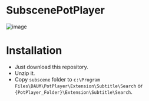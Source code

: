 # SubscenePotPlayer

![image](https://s4.uupload.ir/files/untitled_i835.png)

# Installation
- Just download this repository.
- Unzip it.
- Copy `subscene` folder to `c:\Program Files\DAUM\PotPlayer\Extension\Subtitle\Search` or `{PotPlayer_Folder}\Extension\Subtitle\Search`.
